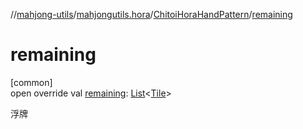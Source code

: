 //[mahjong-utils](../../../index.md)/[mahjongutils.hora](../index.md)/[ChitoiHoraHandPattern](index.md)/[remaining](remaining.md)

# remaining

[common]\
open override val [remaining](remaining.md): [List](https://kotlinlang.org/api/latest/jvm/stdlib/kotlin-stdlib/kotlin.collections/-list/index.html)&lt;[Tile](../../mahjongutils.models/-tile/index.md)&gt;

浮牌
